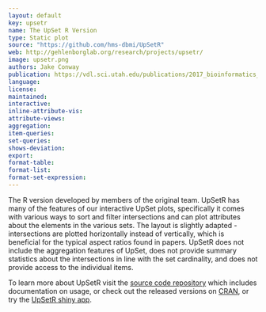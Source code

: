 ```yaml
---
layout: default
key: upsetr
name: The UpSet R Version
type: Static plot
source: "https://github.com/hms-dbmi/UpSetR"
web: http://gehlenborglab.org/research/projects/upsetr/
image: upsetr.png
authors: Jake Conway
publication: https://vdl.sci.utah.edu/publications/2017_bioinformatics_upsetr/
language:
license:
maintained: 
interactive: 
inline-attribute-vis: 
attribute-views: 
aggregation: 
item-queries: 
set-queries: 
shows-deviation: 
export: 
format-table: 
format-list: 
format-set-expression: 
---
```

The R version developed by members of the original team. UpSetR has many of the features of our interactive UpSet plots, specifically it comes with various ways to sort and filter intersections and can plot attributes about the elements in the various sets. The layout is slightly adapted - intersections are plotted horizontally instead of vertically, which is beneficial for the typical aspect ratios found in papers. UpSetR does not include the aggregation features of UpSet, does not provide summary statistics about the intersections in line with the set cardinality, and does not provide access to the individual items.

To learn more about UpSetR visit the [source code repository](https://github.com/hms-dbmi/UpSetR) which includes documentation on usage, or check out the released versions on [CRAN](https://cran.r-project.org/web/packages/UpSetR/), or try the [UpSetR shiny app](https://gehlenborglab.shinyapps.io/upsetr/).